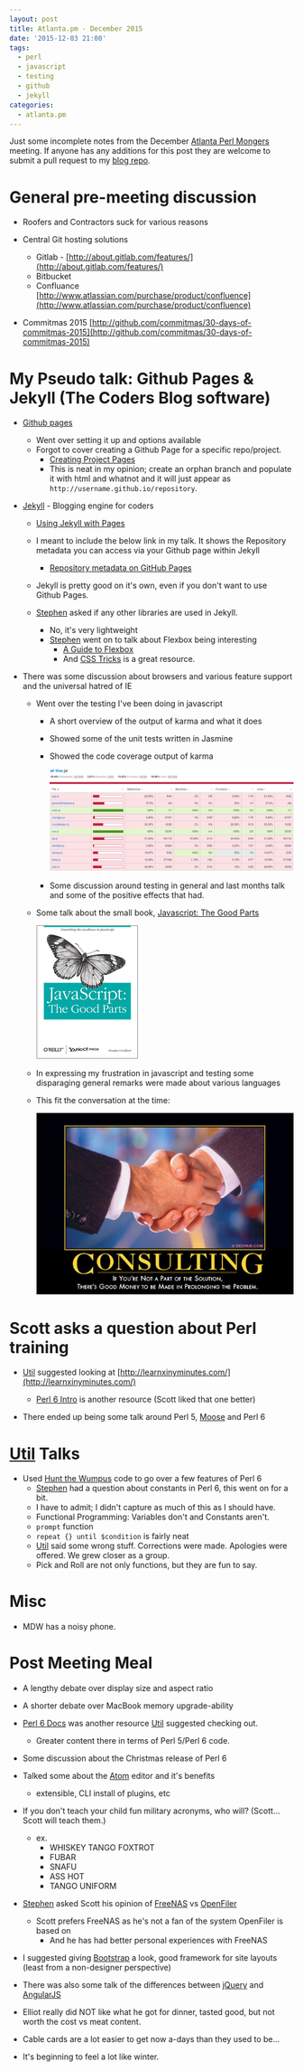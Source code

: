 ```yaml
---
layout: post
title: Atlanta.pm - December 2015
date: '2015-12-03 21:00'
tags:
  - perl
  - javascript
  - testing
  - github
  - jekyll
categories:
  - atlanta.pm
---
```


Just some incomplete notes from the December [Atlanta Perl Mongers](http://atlanta.pm.org) meeting. If anyone has any additions for this post they are welcome to submit a pull request to my [blog repo](http://github.com/Woody2143/woody2143.github.io).

# General pre-meeting discussion
- Roofers and Contractors suck for various reasons
- Central Git hosting solutions
  - Gitlab - [http://about.gitlab.com/features/](http://about.gitlab.com/features/)
  - Bitbucket
  - Confluance [http://www.atlassian.com/purchase/product/confluence](http://www.atlassian.com/purchase/product/confluence)

- Commitmas 2015 [http://github.com/commitmas/30-days-of-commitmas-2015](http://github.com/commitmas/30-days-of-commitmas-2015)

# My Pseudo talk: Github Pages & Jekyll (The Coders Blog software)
- [Github pages](http://pages.github.com)
  - Went over setting it up and options available
  - Forgot to cover creating a Github Page for a specific repo/project.
    - [Creating Project Pages](http://help.github.com/articles/creating-project-pages-manually/)
    - This is neat in my opinion; create an orphan branch and populate it with html and whatnot and it will just appear as `http://username.github.io/repository`.

- [Jekyll](http://jekyllrb.com/) - Blogging engine for coders
  - [Using Jekyll with Pages](http://help.github.com/articles/using-jekyll-with-pages/)
  - I meant to include the below link in my talk. It shows the Repository metadata you can access via your Github page within Jekyll
    - [Repository metadata on GitHub Pages](http://help.github.com/articles/repository-metadata-on-github-pages/)

  - Jekyll is pretty good on it's own, even if you don't want to use Github Pages.
  - [Stephen](http://stephen.cristol.googlepages.com/) asked if any other libraries are used in Jekyll.
    - No, it's very lightweight
    - [Stephen](http://stephen.cristol.googlepages.com/) went on to talk about Flexbox being interesting
      - [A Guide to Flexbox](http://css-tricks.com/snippets/css/a-guide-to-flexbox/)
      - And [CSS Tricks](http://css-tricks.com) is a great resource.

- There was some discussion about browsers and various feature support and the universal hatred of IE
  - Went over the testing I've been doing in javascript
    - A short overview of the output of karma and what it does
    - Showed some of the unit tests written in Jasmine
    - Showed the code coverage output of karma

      ![Karma Coverage](/assets/karma_coverage_screenshot_2015-12-03_21-45-38.png)

    - Some discussion around testing in general and last months talk and some of the positive effects that had.

  - Some talk about the small book, [Javascript: The Good Parts](http://shop.oreilly.com/product/9780596517748.do)

    ![The Good Parts](/assets/js_tgp.gif)

  - In expressing my frustration in javascript and testing some disparaging general remarks were made about various languages
  - This fit the conversation at the time:

    ![Consulting](/assets/consultingdemotivator_grande.jpeg)

# Scott asks a question about Perl training
- [Util](http://perlmonks.org/?node=Util) suggested looking at [http://learnxinyminutes.com/](http://learnxinyminutes.com/)
  - [Perl 6 Intro](http://perl6intro.com) is another resource (Scott liked that one better)

- There ended up being some talk around Perl 5, [Moose](http://metacpan.org/pod/Moose) and Perl 6

# [Util](http://perlmonks.org/?node=Util) Talks
- Used [Hunt the Wumpus](http://rosettacode.org/wiki/Hunt_The_Wumpus) code to go over a few features of Perl 6
  - [Stephen](http://stephen.cristol.googlepages.com/) had a question about constants in Perl 6, this went on for a bit.
  - I have to admit; I didn't capture as much of this as I should have.
  - Functional Programming: Variables don't and Constants aren't.
  - `prompt` function
  - `repeat {} until $condition` is fairly neat
  - [Util](http://perlmonks.org/?node=Util) said some wrong stuff. Corrections were made. Apologies were offered. We grew closer as a group.
  - Pick and Roll are not only functions, but they are fun to say.

# Misc
- MDW has a noisy phone.

# Post Meeting Meal
- A lengthy debate over display size and aspect ratio
- A shorter debate over MacBook memory upgrade-ability
- [Perl 6 Docs](http://docs.perl6.org) was another resource [Util](http://perlmonks.org/?node=Util) suggested checking out.
  - Greater content there in terms of Perl 5/Perl 6 code.

- Some discussion about the Christmas release of Perl 6
- Talked some about the [Atom](http://atom.io) editor and it's benefits
  - extensible, CLI install of plugins, etc

- If you don't teach your child fun military acronyms, who will? (Scott... Scott will teach them.)
  - ex.
    - WHISKEY TANGO FOXTROT
    - FUBAR
    - SNAFU
    - ASS HOT
    - TANGO UNIFORM

- [Stephen](http://stephen.cristol.googlepages.com/) asked Scott his opinion of [FreeNAS](http://www.freenas.org) vs [OpenFiler](http://www.openfiler.com)
  - Scott prefers FreeNAS as he's not a fan of the system OpenFiler is based on
    - And he has had better personal experiences with FreeNAS

- I suggested giving [Bootstrap](http://getbootstrap.com) a look, good framework for site layouts (least from a non-designer perspective)
- There was also some talk of the differences between [jQuery](http://jquery.com) and [AngularJS](http://angularjs.org)
- Elliot really did NOT like what he got for dinner, tasted good, but not worth the cost vs meat content.
- Cable cards are a lot easier to get now a-days than they used to be...
- It's beginning to feel a lot like winter.
